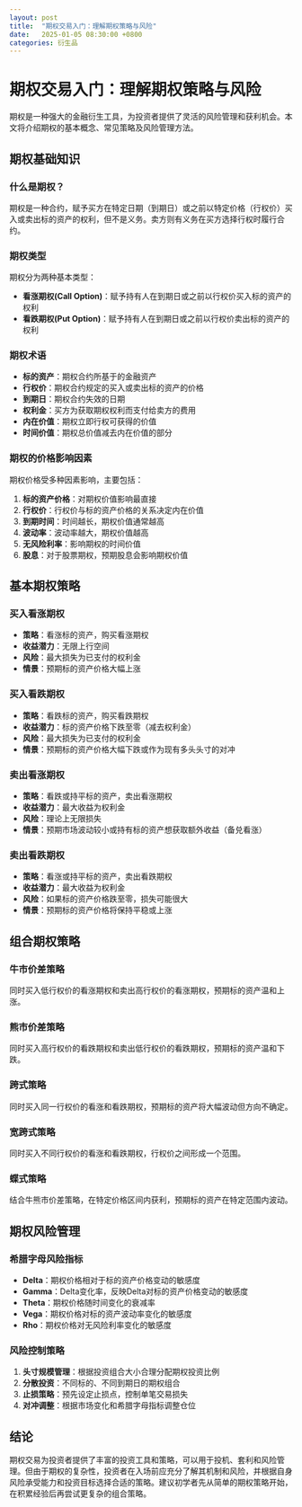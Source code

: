 ```yaml
---
layout: post
title:  "期权交易入门：理解期权策略与风险"
date:   2025-01-05 08:30:00 +0800
categories: 衍生品
---
```


# 期权交易入门：理解期权策略与风险

期权是一种强大的金融衍生工具，为投资者提供了灵活的风险管理和获利机会。本文将介绍期权的基本概念、常见策略及风险管理方法。

## 期权基础知识

### 什么是期权？

期权是一种合约，赋予买方在特定日期（到期日）或之前以特定价格（行权价）买入或卖出标的资产的权利，但不是义务。卖方则有义务在买方选择行权时履行合约。

### 期权类型

期权分为两种基本类型：

- **看涨期权(Call Option)**：赋予持有人在到期日或之前以行权价买入标的资产的权利
- **看跌期权(Put Option)**：赋予持有人在到期日或之前以行权价卖出标的资产的权利

### 期权术语

- **标的资产**：期权合约所基于的金融资产
- **行权价**：期权合约规定的买入或卖出标的资产的价格
- **到期日**：期权合约失效的日期
- **权利金**：买方为获取期权权利而支付给卖方的费用
- **内在价值**：期权立即行权可获得的价值
- **时间价值**：期权总价值减去内在价值的部分

### 期权的价格影响因素

期权价格受多种因素影响，主要包括：

1. **标的资产价格**：对期权价值影响最直接
2. **行权价**：行权价与标的资产价格的关系决定内在价值
3. **到期时间**：时间越长，期权价值通常越高
4. **波动率**：波动率越大，期权价值越高
5. **无风险利率**：影响期权的时间价值
6. **股息**：对于股票期权，预期股息会影响期权价值

## 基本期权策略

### 买入看涨期权

- **策略**：看涨标的资产，购买看涨期权
- **收益潜力**：无限上行空间
- **风险**：最大损失为已支付的权利金
- **情景**：预期标的资产价格大幅上涨

### 买入看跌期权

- **策略**：看跌标的资产，购买看跌期权
- **收益潜力**：标的资产价格下跌至零（减去权利金）
- **风险**：最大损失为已支付的权利金
- **情景**：预期标的资产价格大幅下跌或作为现有多头头寸的对冲

### 卖出看涨期权

- **策略**：看跌或持平标的资产，卖出看涨期权
- **收益潜力**：最大收益为权利金
- **风险**：理论上无限损失
- **情景**：预期市场波动较小或持有标的资产想获取额外收益（备兑看涨）

### 卖出看跌期权

- **策略**：看涨或持平标的资产，卖出看跌期权
- **收益潜力**：最大收益为权利金
- **风险**：如果标的资产价格跌至零，损失可能很大
- **情景**：预期标的资产价格将保持平稳或上涨

## 组合期权策略

### 牛市价差策略

同时买入低行权价的看涨期权和卖出高行权价的看涨期权，预期标的资产温和上涨。

### 熊市价差策略

同时买入高行权价的看跌期权和卖出低行权价的看跌期权，预期标的资产温和下跌。

### 跨式策略

同时买入同一行权价的看涨和看跌期权，预期标的资产将大幅波动但方向不确定。

### 宽跨式策略

同时买入不同行权价的看涨和看跌期权，行权价之间形成一个范围。

### 蝶式策略

结合牛熊市价差策略，在特定价格区间内获利，预期标的资产在特定范围内波动。

## 期权风险管理

### 希腊字母风险指标

- **Delta**：期权价格相对于标的资产价格变动的敏感度
- **Gamma**：Delta变化率，反映Delta对标的资产价格变动的敏感度
- **Theta**：期权价格随时间变化的衰减率
- **Vega**：期权价格对标的资产波动率变化的敏感度
- **Rho**：期权价格对无风险利率变化的敏感度

### 风险控制策略

1. **头寸规模管理**：根据投资组合大小合理分配期权投资比例
2. **分散投资**：不同标的、不同到期日的期权组合
3. **止损策略**：预先设定止损点，控制单笔交易损失
4. **对冲调整**：根据市场变化和希腊字母指标调整仓位

## 结论

期权交易为投资者提供了丰富的投资工具和策略，可以用于投机、套利和风险管理。但由于期权的复杂性，投资者在入场前应充分了解其机制和风险，并根据自身风险承受能力和投资目标选择合适的策略。建议初学者先从简单的期权策略开始，在积累经验后再尝试更复杂的组合策略。 